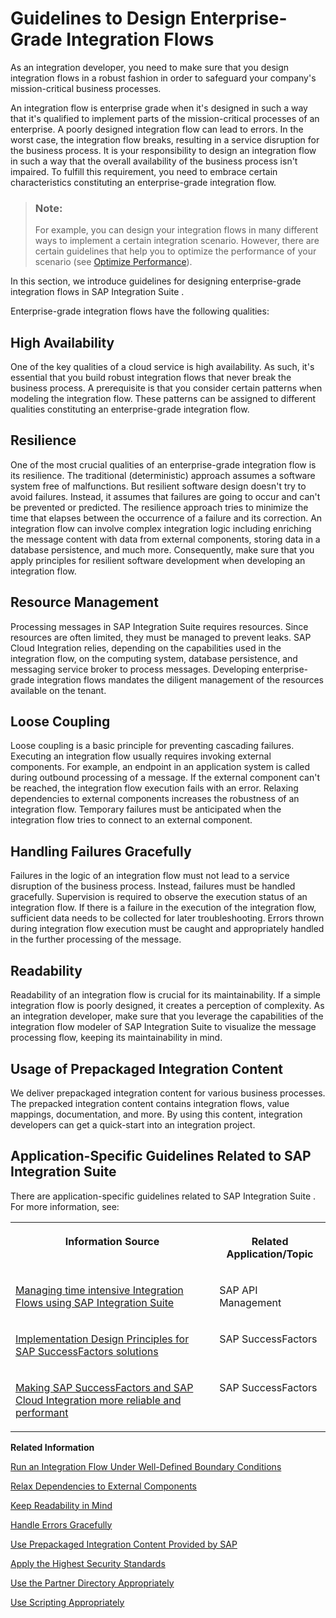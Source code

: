 <!-- loioa8cd981bd54440c7bbc0b09c21654f51 -->

# Guidelines to Design Enterprise-Grade Integration Flows

As an integration developer, you need to make sure that you design integration flows in a robust fashion in order to safeguard your company's mission-critical business processes.

An integration flow is enterprise grade when it's designed in such a way that it's qualified to implement parts of the mission-critical processes of an enterprise. A poorly designed integration flow can lead to errors. In the worst case, the integration flow breaks, resulting in a service disruption for the business process. It is your responsibility to design an integration flow in such a way that the overall availability of the business process isn't impaired. To fulfill this requirement, you need to embrace certain characteristics constituting an enterprise-grade integration flow.

> ### Note:  
> For example, you can design your integration flows in many different ways to implement a certain integration scenario. However, there are certain guidelines that help you to optimize the performance of your scenario \(see [Optimize Performance](optimize-performance-491c80d.md)\).

In this section, we introduce guidelines for designing enterprise-grade integration flows in SAP Integration Suite .

Enterprise-grade integration flows have the following qualities:



<a name="loioa8cd981bd54440c7bbc0b09c21654f51__section_a2g_4nf_n3b"/>

## High Availability

One of the key qualities of a cloud service is high availability. As such, it's essential that you build robust integration flows that never break the business process. A prerequisite is that you consider certain patterns when modeling the integration flow. These patterns can be assigned to different qualities constituting an enterprise-grade integration flow.



<a name="loioa8cd981bd54440c7bbc0b09c21654f51__section_igs_snf_n3b"/>

## Resilience

One of the most crucial qualities of an enterprise-grade integration flow is its resilience. The traditional \(deterministic\) approach assumes a software system free of malfunctions. But resilient software design doesn't try to avoid failures. Instead, it assumes that failures are going to occur and can't be prevented or predicted. The resilience approach tries to minimize the time that elapses between the occurrence of a failure and its correction. An integration flow can involve complex integration logic including enriching the message content with data from external components, storing data in a database persistence, and much more. Consequently, make sure that you apply principles for resilient software development when developing an integration flow.



<a name="loioa8cd981bd54440c7bbc0b09c21654f51__section_pnj_14f_n3b"/>

## Resource Management

Processing messages in SAP Integration Suite requires resources. Since resources are often limited, they must be managed to prevent leaks. SAP Cloud Integration relies, depending on the capabilities used in the integration flow, on the computing system, database persistence, and messaging service broker to process messages. Developing enterprise-grade integration flows mandates the diligent management of the resources available on the tenant.



<a name="loioa8cd981bd54440c7bbc0b09c21654f51__section_tfk_f4f_n3b"/>

## Loose Coupling

Loose coupling is a basic principle for preventing cascading failures. Executing an integration flow usually requires invoking external components. For example, an endpoint in an application system is called during outbound processing of a message. If the external component can't be reached, the integration flow execution fails with an error. Relaxing dependencies to external components increases the robustness of an integration flow. Temporary failures must be anticipated when the integration flow tries to connect to an external component.



<a name="loioa8cd981bd54440c7bbc0b09c21654f51__section_jt4_34f_n3b"/>

## Handling Failures Gracefully

Failures in the logic of an integration flow must not lead to a service disruption of the business process. Instead, failures must be handled gracefully. Supervision is required to observe the execution status of an integration flow. If there is a failure in the execution of the integration flow, sufficient data needs to be collected for later troubleshooting. Errors thrown during integration flow execution must be caught and appropriately handled in the further processing of the message.



<a name="loioa8cd981bd54440c7bbc0b09c21654f51__section_fj5_l4f_n3b"/>

## Readability

Readability of an integration flow is crucial for its maintainability. If a simple integration flow is poorly designed, it creates a perception of complexity. As an integration developer, make sure that you leverage the capabilities of the integration flow modeler of SAP Integration Suite to visualize the message processing flow, keeping its maintainability in mind.



<a name="loioa8cd981bd54440c7bbc0b09c21654f51__section_fgm_t4f_n3b"/>

## Usage of Prepackaged Integration Content

We deliver prepackaged integration content for various business processes. The prepacked integration content contains integration flows, value mappings, documentation, and more. By using this content, integration developers can get a quick-start into an integration project.



<a name="loioa8cd981bd54440c7bbc0b09c21654f51__section_x3y_bmf_plb"/>

## Application-Specific Guidelines Related to SAP Integration Suite 

There are application-specific guidelines related to SAP Integration Suite . For more information, see:


<table>
<tr>
<th valign="top">

Information Source



</th>
<th valign="top">

Related Application/Topic



</th>
</tr>
<tr>
<td valign="top">

 [Managing time intensive Integration Flows using SAP Integration Suite](https://blogs.sap.com/2020/02/10/managing-time-intensive-integration-flows-using-sap-cloud-platform-integration-and-sap-api-management/) 



</td>
<td valign="top">

SAP API Management



</td>
</tr>
<tr>
<td valign="top">

 [Implementation Design Principles for SAP SuccessFactors solutions](https://blogs.sap.com/2019/04/15/implementation-design-principles-idp-for-successfactors/) 



</td>
<td valign="top">

SAP SuccessFactors



</td>
</tr>
<tr>
<td valign="top">

 [Making SAP SuccessFactors and SAP Cloud Integration more reliable and performant](https://blogs.sap.com/2020/09/23/making-sap-successfactors-and-sap-cloud-platform-integration-more-reliable-and-performant/) 



</td>
<td valign="top">

SAP SuccessFactors



</td>
</tr>
</table>

**Related Information**  


[Run an Integration Flow Under Well-Defined Boundary Conditions](run-an-integration-flow-under-well-defined-boundary-conditions-f8cf974.md "Developing enterprise-grade integration flows mandates the diligent management of the resources available on the customer tenant. Depending on the capabilities used in the integration flow, SAP Integration Suite relies on the computing system, database persistence, and messaging service broker to process messages.")

[Relax Dependencies to External Components](relax-dependencies-to-external-components-3ea1e33.md "Calls to external components must be closely controlled. When you specify outbound processing of a message, anticipate a temporary unavailability of the called external component.")

[Keep Readability in Mind](keep-readability-in-mind-578fa77.md "Readability of the integration flow is crucial for its maintainability.")

[Handle Errors Gracefully](handle-errors-gracefully-42c95f7.md "Even well-designed integration flows sporadically break based on load, resource usage, and other factors. To prepare for such situations, extend the integration flow with the appropriate error handling.")

[Use Prepackaged Integration Content Provided by SAP](use-prepackaged-integration-content-provided-by-sap-95c68ce.md "SAP delivers prepackaged integration content out of the box that enables integration developers to get started quickly. These integration packages are created for some of the commonly used business processes.")

[Apply the Highest Security Standards](apply-the-highest-security-standards-201fd43.md "")

[Use the Partner Directory Appropriately](use-the-partner-directory-appropriately-6e00412.md "When designing business-to-business scenarios, you can use the Partner Directory to store information on business partners that are connected to the tenant in the context of a larger business network.")

[Use Scripting Appropriately](use-scripting-appropriately-d4dc13c.md "You can use the Script step to apply script operations on the message content.")

